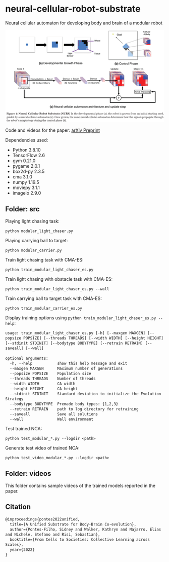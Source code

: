 # neural-cellular-robot-substrate
Neural cellular automaton for developing body and brain of a modular robot

<img alt="Neural Cellular Robot Substrate" src="img/NeuralCellularRobotSubstrate_Overview.png"/>

Code and videos for the paper: [arXiv Preprint](https://arxiv.org/abs/2203.12066)

Dependencies used:
* Python 3.8.10
* TensorFlow 2.6
* gym 0.21.0
* pygame 2.0.1
* box2d-py 2.3.5
* cma 3.1.0
* numpy 1.19.5
* moviepy 3.1.1
* imageio 2.9.0

## Folder: src

Playing light chasing task:
```
python modular_light_chaser.py
```

Playing carrying ball to target:
```
python modular_carrier.py
```

Train light chasing task with CMA-ES:
```
python train_modular_light_chaser_es.py
```

Train light chasing with obstacle task with CMA-ES:
```
python train_modular_light_chaser_es.py --wall
```

Train carrying ball to target task with CMA-ES:
```
python train_modular_carrier_es.py
```

Display training options using `python train_modular_light_chaser_es.py --help`:
```
usage: train_modular_light_chaser_es.py [-h] [--maxgen MAXGEN] [--popsize POPSIZE] [--threads THREADS] [--width WIDTH] [--height HEIGHT] [--stdinit STDINIT] [--bodytype BODYTYPE] [--retrain RETRAIN] [--saveall] [--wall]

optional arguments:
  -h, --help           show this help message and exit
  --maxgen MAXGEN      Maximum number of generations
  --popsize POPSIZE    Population size
  --threads THREADS    Number of threads
  --width WIDTH        CA width
  --height HEIGHT      CA height
  --stdinit STDINIT    Standard deviation to initialize the Evolution Strategy
  --bodytype BODYTYPE  Premade body types: {1,2,3}
  --retrain RETRAIN    path to log directory for retraining
  --saveall            Save all solutions
  --wall               Wall environment
```

Test trained NCA:
```
python test_modular_*.py --logdir <path>
```

Generate test video of trained NCA:
```
python test_video_modular_*.py --logdir <path>
```

## Folder: videos

This folder contains sample videos of the trained models reported in the paper.

## Citation
```
@inproceedings{pontes2022unified,
  title={A Unified Substrate for Body-Brain Co-evolution},
  author={Pontes-Filho, Sidney and Walker, Kathryn and Najarro, Elias and Nichele, Stefano and Risi, Sebastian},
  booktitle={From Cells to Societies: Collective Learning across Scales},
  year={2022}
}
```